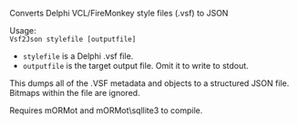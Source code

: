 Converts Delphi VCL/FireMonkey style files (.vsf) to JSON

Usage:  
`Vsf2Json stylefile [outputfile]`

* `stylefile` is a Delphi .vsf file.
* `outputfile` is the target output file.  Omit it to write to stdout.

This dumps all of the .VSF metadata and objects to a structured JSON file.
Bitmaps within the file are ignored.

Requires mORMot and mORMot\sqllite3 to compile.
